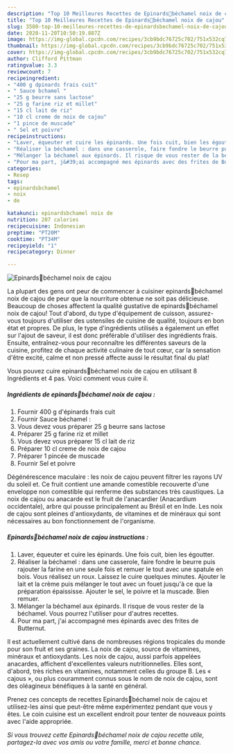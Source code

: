 ```yaml
---
description: "Top 10 Meilleures Recettes de Epinards🥬béchamel noix de cajou"
title: "Top 10 Meilleures Recettes de Epinards🥬béchamel noix de cajou"
slug: 3580-top-10-meilleures-recettes-de-epinardsbechamel-noix-de-cajou
date: 2020-11-20T10:50:19.887Z
image: https://img-global.cpcdn.com/recipes/3cb9bdc76725c702/751x532cq70/epinards🥬bechamel-noix-de-cajou-photo-principale-de-la-recette.jpg
thumbnail: https://img-global.cpcdn.com/recipes/3cb9bdc76725c702/751x532cq70/epinards🥬bechamel-noix-de-cajou-photo-principale-de-la-recette.jpg
cover: https://img-global.cpcdn.com/recipes/3cb9bdc76725c702/751x532cq70/epinards🥬bechamel-noix-de-cajou-photo-principale-de-la-recette.jpg
author: Clifford Pittman
ratingvalue: 3.3
reviewcount: 7
recipeingredient:
- "400 g dpinards frais cuit"
- " Sauce bchamel "
- "25 g beurre sans lactose"
- "25 g farine riz et millet"
- "15 cl lait de riz"
- "10 cl creme de noix de cajou"
- "1 pince de muscade"
- " Sel et poivre"
recipeinstructions:
- "Laver, équeuter et cuire les épinards. Une fois cuit, bien les égoutter."
- "Réaliser la béchamel : dans une casserole, faire fondre le beurre puis rajouter la farine en une seule fois et remuer le tout avec une spatule en bois. Vous réalisez un roux. Laissez le cuire quelques minutes. Ajouter le lait et la crème puis mélanger le tout avec un fouet jusqu&#39;à ce que la préparation épaississe. Ajouter le sel, le poivre et la muscade. Bien remuer."
- "Mélanger la béchamel aux épinards. Il risque de vous rester de la béchamel. Vous pourrez l&#39;utiliser pour d&#39;autres recettes."
- "Pour ma part, j&#39;ai accompagné mes épinards avec des frites de Butternut."
categories:
- Resep
tags:
- epinardsbchamel
- noix
- de

katakunci: epinardsbchamel noix de 
nutrition: 207 calories
recipecuisine: Indonesian
preptime: "PT20M"
cooktime: "PT34M"
recipeyield: "1"
recipecategory: Dinner

---
```



![Epinards🥬béchamel noix de cajou](https://img-global.cpcdn.com/recipes/3cb9bdc76725c702/751x532cq70/epinards🥬bechamel-noix-de-cajou-photo-principale-de-la-recette.jpg)

La plupart des gens ont peur de commencer à cuisiner epinards🥬béchamel noix de cajou de peur que la nourriture obtenue ne soit pas délicieuse. Beaucoup de choses affectent la qualité gustative de epinards🥬béchamel noix de cajou! Tout d'abord, du type d'équipement de cuisson, assurez-vous toujours d'utiliser des ustensiles de cuisine de qualité, toujours en bon état et propres. De plus, le type d'ingrédients utilisés a également un effet sur l'ajout de saveur, il est donc préférable d'utiliser des ingrédients frais. Ensuite, entraînez-vous pour reconnaître les différentes saveurs de la cuisine, profitez de chaque activité culinaire de tout cœur, car la sensation d'être excité, calme et non pressé affecte aussi le résultat final du plat!

<!--inarticleads1-->

Vous pouvez cuire epinards🥬béchamel noix de cajou en utilisant 8 Ingrédients et 4 pas. Voici comment vous cuire il.

##### Ingrédients de epinards🥬béchamel noix de cajou :

1. Fournir 400 g d&#39;épinards frais cuit
1. Fournir  Sauce béchamel :
1. Vous devez vous préparer 25 g beurre sans lactose
1. Préparer 25 g farine riz et millet
1. Vous devez vous préparer 15 cl lait de riz
1. Préparer 10 cl creme de noix de cajou
1. Préparer 1 pincée de muscade
1. Fournir  Sel et poivre


Dégénérescence maculaire : les noix de cajou peuvent filtrer les rayons UV du soleil et. Ce fruit contient une amande comestible recouverte d&#39;une enveloppe non comestible qui renferme des substances très caustiques. La noix de cajou ou anacarde est le fruit de l&#39;anacardier (Anacardium occidentale), arbre qui pousse principalement au Brésil et en Inde. Les noix de cajou sont pleines d&#39;antioxydants, de vitamines et de minéraux qui sont nécessaires au bon fonctionnement de l&#39;organisme. 

<!--inarticleads2-->

##### Epinards🥬béchamel noix de cajou instructions :

1. Laver, équeuter et cuire les épinards. Une fois cuit, bien les égoutter.
1. Réaliser la béchamel : dans une casserole, faire fondre le beurre puis rajouter la farine en une seule fois et remuer le tout avec une spatule en bois. Vous réalisez un roux. Laissez le cuire quelques minutes. Ajouter le lait et la crème puis mélanger le tout avec un fouet jusqu&#39;à ce que la préparation épaississe. Ajouter le sel, le poivre et la muscade. Bien remuer.
1. Mélanger la béchamel aux épinards. Il risque de vous rester de la béchamel. Vous pourrez l&#39;utiliser pour d&#39;autres recettes.
1. Pour ma part, j&#39;ai accompagné mes épinards avec des frites de Butternut.


Il est actuellement cultivé dans de nombreuses régions tropicales du monde pour son fruit et ses graines. La noix de cajou, source de vitamines, minéraux et antioxydants. Les noix de cajou, aussi parfois appelées anacardes, affichent d&#39;excellentes valeurs nutritionnelles. Elles sont, d&#39;abord, très riches en vitamines, notamment celles du groupe B. Les « cajous », ou plus couramment connus sous le nom de noix de cajou, sont des oléagineux bénéfiques à la santé en général. 

<!--inarticleads1-->

<p>
Prenez ces concepts de recettes Epinards🥬béchamel noix de cajou et utilisez-les ainsi que peut-être même expérimentez pendant que vous y êtes. Le coin cuisine est un excellent endroit pour tenter de nouveaux points avec l'aide appropriée.
</p>

<p>
<i>Si vous trouvez cette Epinards🥬béchamel noix de cajou recette utile, partagez-la avec vos amis ou votre famille, merci et bonne chance.</i>
</p>
